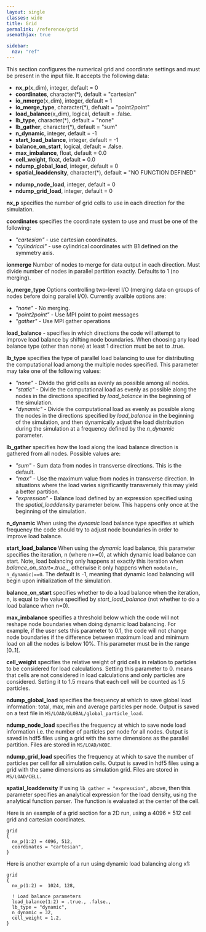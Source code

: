 ```yaml
---
layout: single
classes: wide
title: Grid
permalink: /reference/grid
usemathjax: true

sidebar:
  nav: "ref"
---
```


This section configures the numerical grid and coordinate settings and
must be present in the input file. It accepts the following data:

- **nx_p**(x_dim), integer, default = 0
- **coordinates**, character(\*), default = "cartesian"
- **io_nmerge**(x_dim), integer, default = 1
- **io_merge_type**, character(\*), defualt = "point2point"
- **load_balance**(x_dim), logical, default = .false.
- **lb_type**, character(\*), default = "none"
- **lb_gather**, character(\*), default = "sum"
- **n_dynamic**, integer, default = -1
- **start_load_balance**, integer, default = -1
- **balance_on_start**, logical, default = .false.
- **max_imbalance**, float, default = 0.0
- **cell_weight**, float, default = 0.0
- **ndump_global_load**, integer, default = 0
- **spatial_loaddensity**, character(\*), default = "NO FUNCTION DEFINED"

<!-- -->

- **ndump_node_load**, integer, default = 0
- **ndump_grid_load**, integer, default = 0

**nx_p** specifies the number of grid cells to use in each direction for
the simulation.

**coordinates** specifies the coordinate system to use and must be one
of the following:

- *"cartesian"* - use cartesian coordinates.
- *"cylindrical"* - use cylindrical coordinates with B1 defined on the
  symmetry axis.

**ionmerge** Number of nodes to merge for data output in each direction.
Must divide number of nodes in parallel partition exactly. Defaults to 1 (no merging).

**io_merge_type** Options controlling two-level I/O (merging data on groups of nodes before doing parallel I/O).
Currently availble options are:

- *"none"* - No merging.
- *"point2point"* - Use MPI point to point messages
- *"gather"* - Use MPI gather operations

**load_balance** - specifies in which directions the code will attempt
to improve load balance by shifting node boundaries. When choosing any
load balance type (other than none) at least 1 direction must be set to
.true.

**lb_type** specifies the type of parallel load balancing to use for
distributing the computational load among the multiple nodes specified.
This parameter may take one of the following values:

- *"none"* - Divide the grid cells as evenly as possible among all nodes.
- *"static"* - Divide the computational load as evenly as possible along
  the nodes in the directions specified by *load_balance* in the
  beginning of the simulation.
- *"dynamic"* - Divide the computational load as evenly as possible along
  the nodes in the directions specified by *load_balance* in the
  beginning of the simulation, and then dynamically adjust the load
  distribution during the simulation at a frequency defined by the
  *n_dynamic* parameter.

**lb_gather** specifies how the load along the load balance direction is
gathered from all nodes. Possible values are:

- *"sum"* - Sum data from nodes in transverse directions. This is the
  default.
- *"max"* - Use the maximum value from nodes in transverse direction. In
  situations where the load varies significantly transversely this may
  yield a better partition.
- *"expression"* - Balance load defined by an expression specified using the
  *spatial_loaddensity* parameter below. This happens only once at the beginning of the
  simulation.

**n_dynamic** When using the *dynamic* load balance type specifies at
which frequency the code should try to adjust node boundaries in order
to improve load balance.

**start_load_balance** When using the *dynamic* load balance, this
parameter specifies the iteration, n (where n>=0), at which dynamic load balance can
start. Note, load balancing only happens at exactly this iteration when *balance_on_start=.true.,*,
otherwise it only happens when `modulo(n, n_dynamic)==0`.
The default is -1, meaning that dynamic load balancing will begin upon initialization of
the simulation.

**balance_on_start** specifies whether to do a load balance when the iteration, n, is
equal to the value specified by *start_load_balance* (not whether to do a load balance
when n=0).

**max_imbalance** specifies a threshold below which the code will not
reshape node boundaries when doing dynamic load balancing. For example,
if the user sets this parameter to 0.1, the code will not change node
boundaries if the difference between maximum load and minimum load on
all the nodes is below 10%. This parameter must be in the range
\[0..1\[.

**cell_weight** specifies the relative weight of grid cells in relation
to particles to be considered for load calculations. Setting this
parameter to 0. means that cells are not considered in load calculations
and only particles are considered. Setting it to 1.5 means that each
cell will be counted as 1.5 particles.

**ndump_global_load** specifies the frequency at which to save global
load information: total, max, min and average particles per node. Output
is saved on a text file in `MS/LOAD/GLOBAL/global_particle_load`.

**ndump_node_load** specifies the frequency at which to save node load
information i.e. the number of particles per node for all nodes. Output
is saved in hdf5 files using a grid with the same dimensions as the
parallel partition. Files are stored in `MS/LOAD/NODE`.

**ndump_grid_load** specifies the frequency at which to save the number
of particles per cell for all simulation cells. Output is saved in hdf5
files using a grid with the same dimensions as simulation grid. Files
are stored in `MS/LOAD/CELL`.

**spatial_loaddensity** If using `lb_gather = "expression",` above, then this parameter
specifies an analytical expression for the load density, using the analytical function
parser. The function is evaluated at the center of the cell.

Here is an example of a grid section for a 2D run, using a 4096 × 512
cell grid and cartesian coordinates.

```text
grid 
{
  nx_p(1:2) = 4096, 512,
  coordinates = "cartesian",
}
```

Here is another example of a run using dynamic load balancing along x1:

```text
grid 
{
  nx_p(1:2) =  1024, 128,

  ! Load balance parameters
  load_balance(1:2) = .true., .false.,
  lb_type = "dynamic",
  n_dynamic = 32,
  cell_weight = 1.2, 
}
```
